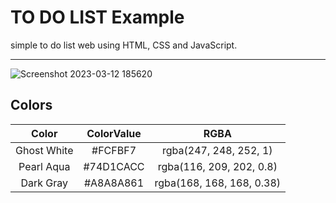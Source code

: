 # TO DO LIST Example

simple to do list web using HTML, CSS and JavaScript.


---

![Screenshot 2023-03-12 185620](https://user-images.githubusercontent.com/72463762/224556504-f0c5f758-f2e1-4cf7-b33d-7adad67b6df0.png)



## Colors

| Color  | ColorValue  | RGBA    |
| :---:   | :---: | :---: |
| Ghost White |   #FCFBF7 |  rgba(247, 248, 252, 1)  |
| Pearl Aqua |   #74D1CACC |  rgba(116, 209, 202, 0.8)  |
| Dark Gray |   #A8A8A861 |  rgba(168, 168, 168, 0.38) |


